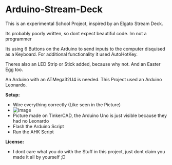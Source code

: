 # Arduino-Stream-Deck
This is an experimental School Project, inspired by an Elgato Stream Deck.

Its probably poorly written, so dont expect beautiful code. Im not a programmer

Its using 6 Buttons on the Arduino to send inputs to the computer disquised as a Keyboard. 
For additional functionality it used AutoHotKey.

Theres also an LED Strip or Stick added, because why not. And an Easter Egg too.

An Arduino with an ATMega32U4 is needed. This Project used an Arduino Leonardo.

<b>Setup:</b>
* Wire everything correctly (Like seen in the Picture)
* ![image](https://user-images.githubusercontent.com/77331598/212781758-2fd4095f-1f8b-4e87-8e91-cb5b1d56469d.png)
* Picture made on TinkerCAD, the Arduino Uno is just visible because they had no Leonardo
* Flash the Arduino Script
* Run the AHK Script


<b>License:</b>
* I dont care what you do with the Stuff in this project, just dont claim you made it all by yourself ;D
